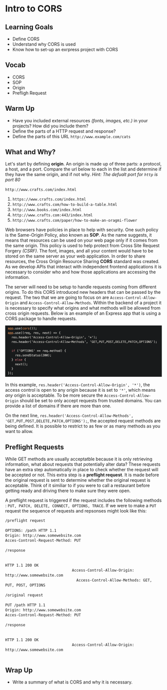 # Intro to CORS

## Learning Goals
* Define CORS
* Understand why CORS is used
* Know how to set-up an exrpress project with CORS

## Vocab
* CORS
* SOP
* Origin
* Prefligh Request

## Warm Up

* Have you included external resources _(fonts, images, etc.)_ in your projects? How did you include them?
* Define the parts of a HTTP request and response?
* Define the parts of this URL `http://www.example.com/cats`

## What and Why?

Let's start by defining  __origin__. An origin is made up of three parts: a protocol, a host, and a port. Compare the url below to each in the list and determine if they have the same origin, and if not why.
_Hint: The defualt port for `http` is port 80_

`http://www.crafts.com/index.html`

1. `https://www.crafts.com/index.html`
1. `http://www.crafts.com/how-to-build-a-table.html`
1. `http://www.books.com/index.html`
1. `http://www.crafts.com:443/index.html`
1. `http://www.crafts.com/paper/how-to-make-an-oragmi-flower`

Web browsers have policies in place to help with security. One such policy is the Same-Origin Policy, also known as __SOP__. As the name suggests, it means that resources can be used on your web page only if it comes from the same origin. This policy is used to help protect from Cross Site Request Forgery _(CSRF)_. The font, images, and all your content would have to be stored on the same server as your web application. In order to share resources, the Cross Origin Resource Sharing __CORS__ standard was created. As we develop APIs that interact with independent frontend applications it is necessary to consider who and how those applications are accessing the information.

The server will need to be setup to handle requests coming from different origins. To do this CORS introduced new headers that can be passed by the request. The two that we are going to focus on are `Access-Control-Allow-Origin` and `Access-Control-Allow-Methods`. Within the backend of a project it is necessary to specify what origins and what methods will be allowed from cross origin requests. Below is an example of an Express app that is using a CORS package to handle requests.

![Express CORS Example](../lessons/assets/Express_CORS.png)

In this example, `res.header('Access-Control-Allow-Origin', '*')`, the access control is open to any origin because it is set to `'*'`, which means _any_ origin is acceptable. To be more secure the `Access-Control-Allow-Origin` should be set to only accept requests from trusted domains. You can provide a list of domains if there are more than one. 

On the next line, `res.header('Access-Control-Allow-Methods', 'GET,PUT,POST,DELETE,PATCH,OPTIONS');`, the accepted request methods are being defined. It is possible to restrict to as few or as many methods as you want to allow. 


## Preflight Requests

While GET methods are usually acceptatble because it is only retrieving information, what about requests that potentially alter data? These requests have an extra step automatically in place to check whether the request will be accepted or not. This extra step is a __preflight request__. It is made before the original request is sent to determine whether the original request is acceptable. Think of it similiar to if you were to call a restaurant before getting ready and driving there to make sure they were open. 

A preflight request is triggered if the request includes the following methods : `PUT, PATCH, DELETE, CONNECT, OPTIONS, TRACE`. If we were to make a `PUT` request the sequence of requests and repsonses might look like this:

```
/preflight request

OPTIONS: /path HTTP 1.1
Origin: http://www.somewebsite.com
Acces-Contronl-Request-Method: PUT
                                                                            /response

                                                                      HTTP 1.1 200 OK
                              Access-Control-Allow-Origin: http://www.somewebsite.com
                                Access-Control-Allow-Methods: GET, PUT, POST, OPTIONS

/original request

PUT /path HTTP 1.1
Origin: http://www.somewebsite.com
Acces-Contronl-Request-Method: PUT
                                                                            /response

                                                                      HTTP 1.1 200 OK
                              Access-Control-Allow-Origin: http://www.somewebsite.com


```

## Wrap Up
- Write a summary of what is CORS and why it is necessary.
